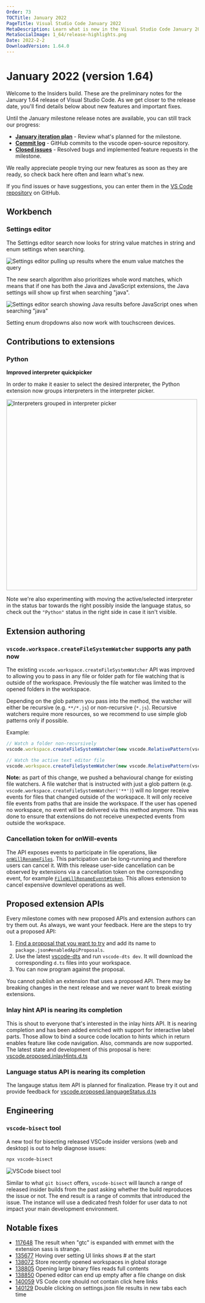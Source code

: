 ```yaml
---
Order: 73
TOCTitle: January 2022
PageTitle: Visual Studio Code January 2022
MetaDescription: Learn what is new in the Visual Studio Code January 2022 Release (1.64)
MetaSocialImage: 1_64/release-highlights.png
Date: 2022-2-2
DownloadVersion: 1.64.0
---
```

# January 2022 (version 1.64)

<!-- DOWNLOAD_LINKS_PLACEHOLDER -->

Welcome to the Insiders build. These are the preliminary notes for the January 1.64 release of Visual Studio Code. As we get closer to the release date, you'll find details below about new features and important fixes.

Until the January milestone release notes are available, you can still track our progress:

* **[January iteration plan](https://github.com/microsoft/vscode/issues/139607)** - Review what's planned for the milestone.
* **[Commit log](https://github.com/Microsoft/vscode/commits/main)** - GitHub commits to the vscode open-source repository.
* **[Closed issues](https://github.com/Microsoft/vscode/issues?q=is%3Aissue+milestone%3A%22January+2022%22+is%3Aclosed)** - Resolved bugs and implemented feature requests in the milestone.

We really appreciate people trying our new features as soon as they are ready, so check back here often and learn what's new.

If you find issues or have suggestions, you can enter them in the [VS Code repository](https://github.com/Microsoft/vscode/issues) on GitHub.

<!-- In-product release notes styles.  Do not modify without also modifying regex in gulpfile.common.js -->
<a id="scroll-to-top" role="button" title="Scroll to top" aria-label="scroll to top" href="#"><span class="icon"></span></a>
<link rel="stylesheet" type="text/css" href="css/inproduct_releasenotes.css"/>

## Workbench

### Settings editor

The Settings editor search now looks for string value matches in string and enum settings when searching.

![Settings editor pulling up results where the enum value matches the query](images/1_64/settings-editor-search-by-value.png)

The new search algorithm also prioritizes whole word matches, which means that if one has both the Java and JavaScript extensions, the Java settings will show up first when searching "java".

![Settings editor search showing Java results before JavaScript ones when searching "java"](images/1_64/settings-editor-search-java-first.png)

Setting enum dropdowns also now work with touchscreen devices.

## Contributions to extensions

### Python

**Improved interpreter quickpicker**

In order to make it easier to select the desired interpreter, the Python extension now groups interpreters in the interpreter picker.

<img src="images/1_64/interpreter_picker.png" width=500 alt="Interpreters grouped in interpreter picker"/>

Note we're also experimenting with moving the active/selected interpreter in the status bar towards the right possibly inside the language status, so check out the `"Python"` status in the right side in case it isn't visible.

## Extension authoring

### `vscode.workspace.createFileSystemWatcher` supports any path now

The existing `vscode.workspace.createFileSystemWatcher` API was improved to allowing you to pass in any file or folder path for file watching that is outside of the workspace. Previously the file watcher was limited to the opened folders in the workspace.

Depending on the glob pattern you pass into the method, the watcher will either be recursive (e.g. `**/*.js`) or non-recursive (`*.js`). Recursive watchers require more resources, so we recommend to use simple glob patterns only if possible.

Example:
```ts
// Watch a folder non-recursively
vscode.workspace.createFileSystemWatcher(new vscode.RelativePattern(vscode.Uri.file(<path to folder outside workspace>), '*.js'));

// Watch the active text editor file
vscode.workspace.createFileSystemWatcher(new vscode.RelativePattern(vscode.window.activeTextEditor.document.uri, '*'));
```

**Note:** as part of this change, we pushed a behavioural change for existing file watchers. A file watcher that is instructed with just a glob pattern (e.g. `vscode.workspace.createFileSystemWatcher('**')`) will no longer receive events for files that changed outside of the workspace. It will only receive file events from paths that are inside the workspace. If the user has opened no workspace, no event will be delivered via this method anymore. This was done to ensure that extensions do not receive unexpected events from outside the workspace.


### Cancellation token for onWill-events

The API exposes events to participate in file operations, like [`onWillRenameFiles`](https://github.com/microsoft/vscode/blob/f30dba54302d2c00356e90604ec27aceeeb38bb5/src/vscode-dts/vscode.d.ts#L11375). This partcipation can be long-running and therefore users can cancel it. With this release  user-side cancellation can be observed by extensions via a cancellation token on the corresponding event, for example [`FileWillRenameEvent#token`](https://github.com/microsoft/vscode/blob/f30dba54302d2c00356e90604ec27aceeeb38bb5/src/vscode-dts/vscode.d.ts#L10738). This allows extension to cancel expensive downlevel operations as well.

## Proposed extension APIs

Every milestone comes with new proposed APIs and extension authors can try them out. As always, we want your feedback. Here are the steps to try out a proposed API:

1. [Find a proposal that you want to try](https://github.com/microsoft/vscode/tree/main/src/vscode-dts) and add its name to `package.json#enabledApiProposals`.
1. Use the latest [vscode-dts](https://www.npmjs.com/package/vscode-dts) and run `vscode-dts dev`. It will download the corresponding `d.ts` files into your workspace.
1. You can now program against the proposal.

You cannot publish an extension that uses a proposed API. There may be breaking changes in the next release and we never want to break existing extensions.

### Inlay hint API is nearing its completion

This is shout to everyone that's interested in the inlay hints API. It is nearing completion and has been added enriched with support for interactive label parts. Those allow to bind a source code location to hints which in return enables feature like code navigation. Also, commands are now supported. The latest state and development of this proposal is here: [vscode.proposed.inlayHints.d.ts](https://github.com/microsoft/vscode/blob/main/src/vscode-dts/vscode.proposed.inlayHints.d.ts)

### Language status API is nearing its completion

The langauge status item API is planned for finalization. Please try it out and provide feedback for [vscode.proposed.languageStatus.d.ts](https://github.com/microsoft/vscode/blob/main/src/vscode-dts/vscode.proposed.languageStatus.d.ts)

## Engineering

### `vscode-bisect` tool

A new tool for bisecting released VSCode insider versions (web and desktop) is out to help diagnose issues:

```sh
npx vscode-bisect
```

![VSCode bisect tool](images/1_64/vscode-bisect.gif)

Similar to what `git bisect` offers, `vscode-bisect` will launch a range of released insider builds from the past asking whether the build reproduces the issue or not. The end result is a range of commits that introduced the issue. The instance will use a dedicated fresh folder for user data to not impact your main development environment.

## Notable fixes

* [117648](https://github.com/microsoft/vscode/issues/117648) The result when "gtc" is expanded with emmet with the extension sass is strange.
* [135677](https://github.com/microsoft/vscode/issues/135677) Hoving over setting UI links shows # at the start
* [138072](https://github.com/microsoft/vscode/issues/138072) Store recently opened workspaces in global storage
* [138805](https://github.com/microsoft/vscode/issues/138805) Opening large binary files reads full contents
* [138850](https://github.com/microsoft/vscode/issues/138850) Opened editor can end up empty after a file change on disk
* [140059](https://github.com/microsoft/vscode/issues/140059) VS Code core should not contain click here links
* [140129](https://github.com/microsoft/vscode/issues/140129) Double clicking on settings.json file results in new tabs each time
